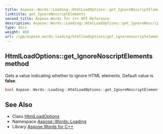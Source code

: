 ```yaml
---
title: Aspose::Words::Loading::HtmlLoadOptions::get_IgnoreNoscriptElements method
linktitle: get_IgnoreNoscriptElements
second_title: Aspose.Words for C++ API Reference
description: Aspose::Words::Loading::HtmlLoadOptions::get_IgnoreNoscriptElements method. Gets a value indicating whether to ignore <noscript> HTML elements. Default value is false in C++.
type: docs
weight: 400
url: /cpp/aspose.words.loading/htmlloadoptions/get_ignorenoscriptelements/
---
```

## HtmlLoadOptions::get_IgnoreNoscriptElements method


Gets a value indicating whether to ignore <noscript> HTML elements. Default value is **false**.

```cpp
bool Aspose::Words::Loading::HtmlLoadOptions::get_IgnoreNoscriptElements() const
```

## See Also

* Class [HtmlLoadOptions](../)
* Namespace [Aspose::Words::Loading](../../)
* Library [Aspose.Words for C++](../../../)
